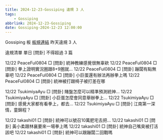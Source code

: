 ```yaml
---
title: 2024-12-23-Gossiping 違規 3 人
tags:
    - Gossiping
abbrlink: 2024-12-23-Gossiping
date: Gossiping-2024-12-23 12:00:00
---
```

Gossiping 板 [板規連結](https://www.ptt.cc/bbs/Gossiping/M.1637425085.A.07D.html)
昨天違規 3 人
<!-- more -->

違規清單
單日 [問卦] 不得超過 3 篇

12/22 PeaceFul0804 □ [問卦] 統神教練感覺很無辜欸
12/22 PeaceFul0804 □ [問卦] 拳上證明實況圈跟8+9圈就…
12/22 PeaceFul0804 □ [問卦] 蹦闆有點無辜吧
12/22 PeaceFul0804 □ [問卦] 小巨蛋還有辦法再辦拳上嗎
12/22 PeaceFul0804 □ [問卦] 統神被打跟椅子被打差在哪

12/22 TsukimiyaAyu □ [問卦] 賭盤怎麼可以精準預測統神…
12/22 TsukimiyaAyu □ [問卦] 小巨蛋怎麼會同意舉辦拳上…
12/22 TsukimiyaAyu □ [問卦] 感覺大家都有看拳上，都去…
12/22 TsukimiyaAyu □ [問卦] 江南第一深情，童錦程？

12/22 takashi01 □ [問卦] 統神可以號召10萬肥宅去把…
12/22 takashi01 □ [問卦] 黃小柔跟林襄要來一場拳上嗎
12/22 takashi01 □ [問卦] 統神自己嘴臭被打活該吧
12/22 takashi01 □ [問卦] 統神可以跟蹦闆二回戰嗎